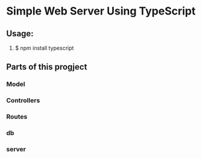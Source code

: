# Simple Web Server Using TypeScript


## Usage:
1. $ npm install typescript

## Parts of this progject
### Model
### Controllers
### Routes
### db
### server
